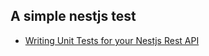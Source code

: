 ## A simple nestjs test

- [Writing Unit Tests for your Nestjs Rest API](https://dev.to/niemet0502/writing-unit-tests-for-your-nestjs-rest-api-3cgg)

